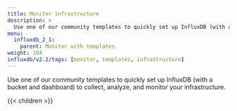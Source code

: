 ```yaml
---
title: Monitor infrastructure
description: >
  Use one of our community templates to quickly set up InfluxDB (with a bucket and dashboard) to collect, analyze, and monitor your infrastructure.
menu:
  influxdb_2_1:
    parent: Monitor with templates
weight: 104
influxdb/v2.2/tags: [monitor, templates, infrastructure]
---
```


Use one of our community templates to quickly set up InfluxDB (with a bucket and dashboard) to collect, analyze, and monitor your infrastructure.

{{< children >}}
